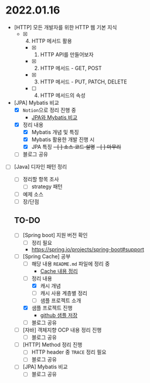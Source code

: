 2022.01.16
==========

- [HTTP] 모든 개발자를 위한 HTTP 웹 기본 지식
	- [x] 4. HTTP 메서드 활용
		- [x] 1. HTTP API를 만들어보자
		- [x] 2. HTTP 메서드 - GET, POST
		- [x] 3. HTTP 메서드 - PUT, PATCH, DELETE
		- [ ] 4. HTTP 메서드의 속성
-	[JPA] Mybatis 비교
	-	[x] `Notion`으로 정리 진행 중
		-	[JPA와 Mybatis 비교](https://www.notion.so/codeleesh/JPA-Mybatis-01847cd1abd94f6bbb7758c9b6ed6491)
	-	[x] 정리 내용
		-	[x] Mybatis 개념 및 특징
		-	[x] Mybatis 활용한 개발 진행 시
		-	[x] JPA 특징
<s>- [ ] 소스 코드 설명</s>
<s>-	[ ] 마무리</s>
	-	[ ] 블로그 공유
- [ ] [Java] 디자인 패턴 정리
	- [ ] 정리할 항목 조사
		- [ ] strategy 패턴
	- [ ] 예제 소스
	- [ ] 장/단점

	## TO-DO

	-	[ ] [Spring boot] 지원 버전 확인
		-	[ ] 정리 필요
		-	https://spring.io/projects/spring-boot#support
	-	[ ] [Spring Cache] 공부
		-	[ ] 해당 내용 `README.md` 파일에 정리 중
			-	[Cache 내용 정리](https://github.com/codeleesh/study-code/blob/main/spring-boot-cache/README.md)
		-	[ ] 정리 내용
			-	[x] 캐시 개념
			-	[ ] 캐시 사용 계층별 정리
			-	[ ] 샘플 프로젝트 소개
		-	[x] 샘플 프로젝트 진행
			-	[github 샘플 저장](https://github.com/codeleesh/study-code/tree/main/spring-boot-cache)
		-	[ ] 블로그 공유
	-	[ ] [자바] 객체지향 OCP 내용 정리 진행
		-	[ ] 블로그 공유
	-	[ ] [HTTP] Method 정리 진행
		-	[ ] HTTP header 중 `TRACE` 정리 필요
		-	[ ] 블로그 공유
	-	[ ] [JPA] Mybatis 비교
		-	[ ] 블로그 공유
